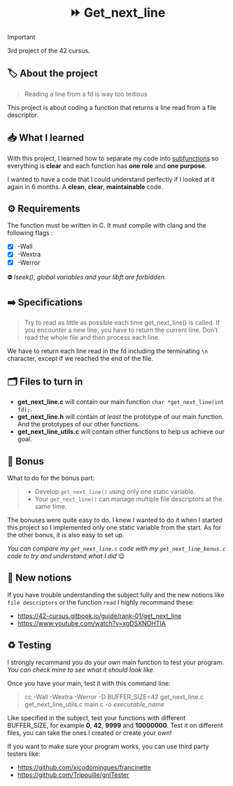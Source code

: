 <h1 align="center"> ⏩ <strong>Get_next_line</strong> </h1>

> [!IMPORTANT]
> 3rd project of the 42 cursus.

## 🏷️ **About the project**
> Reading a line from a fd is way too tedious

This project is about coding a function that returns a line read from a file descriptor.

## 📥 **What I learned**
With this project, I learned how to separate my code into <ins>subfunctions</ins> so everything is **clear** and each function has **one role** and **one purpose**.

I wanted to have a code that I could understand perfectly if I looked at it again in 6 months. A **clean**, **clear**, **maintainable** code.

## ⚙️ **Requirements**
The function must be written in C. It must compile with clang and the following flags :
- [x] -Wall
- [x] -Wextra
- [x] -Werror

⛔ *lseek(), global variables and your libft are forbidden.*

## ➡️ **Specifications**
> Try to read as little as possible each time get_next_line() is called. If you encounter a new line, you have to return the current line. Don’t read the whole file and then process each line.

We have to return each line read in the fd including the terminating `\n` character, except if we reached the end of the file.

## 🗂️ **Files to turn in**
- **get_next_line.c** will contain our main function `char *get_next_line(int fd);`.
- **get_next_line.h** will contain *at least* the prototype of our main function. And the prototypes of our other functions.
- **get_next_line_utils.c** will contain other functions to help us achieve our goal.

## 📍 **Bonus**
What to do for the bonus part:
> - Develop `get_next_line()` using only one static variable.
> - Your `get_next_line()` can manage multiple file descriptors at the same time.

The bonuses were quite easy to do. I knew I wanted to do it when I started this project so I implemented only one static variable from the start.
As for the other bonus, it is also easy to set up.

*You can compare my `get_next_line.c` code with my `get_next_line_bonus.c` code to try and understand what I did* 😉

## 🧠 **New notions**
If you have trouble understanding the subject fully and the new notions like `file descriptors` or the function `read` I highly recommand these:

- https://42-cursus.gitbook.io/guide/rank-01/get_next_line
- https://www.youtube.com/watch?v=xgDSXNOHTIA

## ♻️ **Testing**
I strongly recommand you do your own main function to test your program. *You can check mine to see what it should look like.*

Once you have your main, test it with this command line:
> cc -Wall -Wextra -Werror -D BUFFER_SIZE=42 get_next_line.c get_next_line_utils.c main.c -o *executable_name*

Like specified in the subject, test your functions with different BUFFER_SIZE, for example **0**, **42**, **9999** and **10000000**.
Test it on different files, you can take the ones I created or create your own!

If you want to make sure your program works, you can use third party testers like:
- https://github.com/xicodomingues/francinette
- https://github.com/Tripouille/gnlTester
